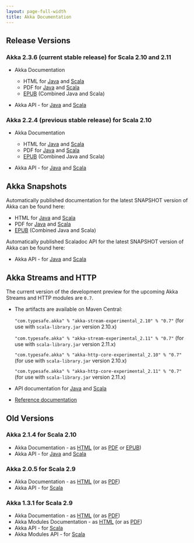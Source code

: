 ```yaml
---
layout: page-full-width
title: Akka Documentation
---
```


## Release Versions

### Akka 2.3.6 (current stable release) for Scala 2.10 and 2.11

* Akka Documentation

  * HTML for [Java](http://doc.akka.io/docs/akka/2.3.6/java.html) and [Scala](http://doc.akka.io/docs/akka/2.3.6/scala.html)
  * PDF for [Java](http://doc.akka.io/docs/akka/2.3.6/AkkaJava.pdf) and [Scala](http://doc.akka.io/docs/akka/2.3.6/AkkaScala.pdf)
  * [EPUB](http://doc.akka.io/docs/akka/2.3.6/Akka.epub) (Combined Java and Scala)

* Akka API - for [Java](http://doc.akka.io/japi/akka/2.3.6/) and [Scala](http://doc.akka.io/api/akka/2.3.6/)

### Akka 2.2.4 (previous stable release) for Scala 2.10

* Akka Documentation

  * HTML for [Java](http://doc.akka.io/docs/akka/2.2.4/java.html) and [Scala](http://doc.akka.io/docs/akka/2.2.4/scala.html)
  * PDF for [Java](http://doc.akka.io/docs/akka/2.2.4/AkkaJava.pdf) and [Scala](http://doc.akka.io/docs/akka/2.2.4/AkkaScala.pdf)
  * [EPUB](http://doc.akka.io/docs/akka/2.2.4/Akka.epub) (Combined Java and Scala)

* Akka API - for [Java](http://doc.akka.io/japi/akka/2.2.4/) and [Scala](http://doc.akka.io/api/akka/2.2.4/)

## Akka Snapshots

Automatically published documentation for the latest SNAPSHOT version of Akka can be found here:

* HTML for [Java](http://doc.akka.io/docs/akka/snapshot/java.html) and [Scala](http://doc.akka.io/docs/akka/snapshot/scala.html)
* PDF for [Java](http://doc.akka.io/docs/akka/snapshot/AkkaJava.pdf) and [Scala](http://doc.akka.io/docs/akka/snapshot/AkkaScala.pdf)
* [EPUB](http://doc.akka.io/docs/akka/snapshot/Akka.epub) (Combined Java and Scala)

Automatically published Scaladoc API for the latest SNAPSHOT version of Akka can be found here:

* Akka API - for [Java](http://doc.akka.io/japi/akka/snapshot/) and [Scala](http://doc.akka.io/api/akka/snapshot/)

## Akka Streams and HTTP

The current version of the development preview for the upcoming Akka Streams and HTTP modules are `0.7`.

* The artifacts are available on Maven Central:

    `"com.typesafe.akka" % "akka-stream-experimental_2.10" % "0.7"` (for use with `scala-library.jar` version 2.10.x)

    `"com.typesafe.akka" % "akka-stream-experimental_2.11" % "0.7"` (for use with `scala-library.jar` version 2.11.x)

    `"com.typesafe.akka" % "akka-http-core-experimental_2.10" % "0.7"` (for use with `scala-library.jar` version 2.10.x)

    `"com.typesafe.akka" % "akka-http-core-experimental_2.11" % "0.7"` (for use with `scala-library.jar` version 2.11.x)

* API documentation for [Java](http://doc.akka.io/japi/akka-stream-and-http-experimental/0.7/) and [Scala](http://doc.akka.io/api/akka-stream-and-http-experimental/0.7/)

* [Reference documentation](http://doc.akka.io/docs/akka-stream-and-http-experimental/0.7/scala.html)

## Old Versions

### Akka 2.1.4 for Scala 2.10

* Akka Documentation - as [HTML](http://doc.akka.io/docs/akka/2.1.4) (or as [PDF](http://doc.akka.io/docs/akka/2.1.4/Akka.pdf) or [EPUB](http://doc.akka.io/docs/akka/2.1.4/Akka.epub))
* Akka API - for [Java](http://doc.akka.io/japi/akka/2.1.4/) and [Scala](http://doc.akka.io/api/akka/2.1.4/)

### Akka 2.0.5 for Scala 2.9

* Akka Documentation - as [HTML](http://doc.akka.io/docs/akka/2.0.5) (or as [PDF](http://doc.akka.io/docs/akka/2.0.5/Akka.pdf))
* Akka API - for [Scala](http://doc.akka.io/api/akka/2.0.5)


### Akka 1.3.1 for Scala 2.9

* Akka Documentation - as [HTML](http://doc.akka.io/docs/akka/1.3.1) (or as [PDF](http://doc.akka.io/docs/akka/1.3.1/Akka.pdf))
* Akka Modules Documentation - as [HTML](http://doc.akka.io/docs/akka-modules/1.3.1) (or as [PDF](http://doc.akka.io/docs/akka-modules/1.3.1/AkkaModules.pdf))
* Akka API - for [Scala](http://doc.akka.io/api/akka/1.3.1)
* Akka Modules API - for [Scala](http://doc.akka.io/api/akka-modules/1.3.1)

